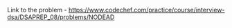 Link to the problem - https://www.codechef.com/practice/course/interview-dsa/DSAPREP_08/problems/NODEAD
